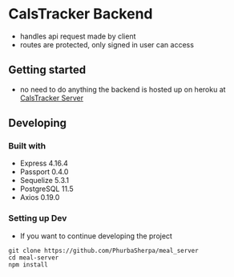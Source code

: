 # CalsTracker Backend

* handles api request made by client
* routes are protected, only signed in user can access

## Getting started

* no need to do anything the backend is hosted up on heroku at <a href="https://calstracker.herokuapp.com">CalsTracker Server</a>

## Developing

### Built with

* Express 4.16.4
* Passport 0.4.0
* Sequelize 5.3.1
* PostgreSQL 11.5
* Axios 0.19.0

### Setting up Dev

* If you want to continue developing the project

```
git clone https://github.com/PhurbaSherpa/meal_server
cd meal-server
npm install
```
